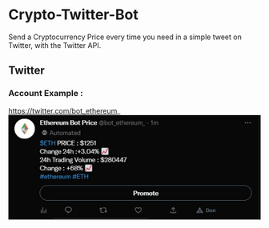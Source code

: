 # Crypto-Twitter-Bot
Send a Cryptocurrency Price every time you need in a simple tweet on Twitter, with the Twitter API. 

## Twitter
### Account Example :
https://twitter.com/bot_ethereum_
![Image](https://github.com/Nielzaclord/Crypto-Twitter-Bot/blob/main/Capture%20d%E2%80%99%C3%A9cran%202023-01-04%20123738.jpg)
